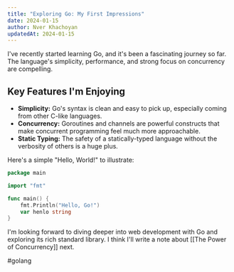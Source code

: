 ```yaml
---
title: "Exploring Go: My First Impressions"
date: 2024-01-15
author: Nver Khachoyan
updatedAt: 2024-01-15
---
```


I've recently started learning Go, and it's been a fascinating journey so far. The language's simplicity, performance, and strong focus on concurrency are compelling.

## Key Features I'm Enjoying

- **Simplicity:** Go's syntax is clean and easy to pick up, especially coming from other C-like languages.
- **Concurrency:** Goroutines and channels are powerful constructs that make concurrent programming feel much more approachable.
- **Static Typing:** The safety of a statically-typed language without the verbosity of others is a huge plus.

Here's a simple "Hello, World!" to illustrate:

```go
package main

import "fmt"

func main() {
    fmt.Println("Hello, Go!")
    var henlo string
}
```

I'm looking forward to diving deeper into web development with Go and exploring its rich standard library. I think I'll write a note about [[The Power of Concurrency]] next.

#golang